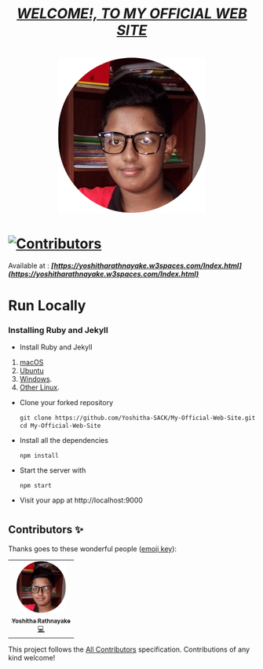 # <div align="center"><a href="https://yoshitharathnayake.w3spaces.com/Index.html"><b><i>WELCOME!, TO MY OFFICIAL WEB SITE</i></b></a></div>

# <div align="center"><img src="Images/Yoshitha Rathnayake 2.png" width="300px"></div>

# [![Contributors](https://img.shields.io/badge/Contributors-1-lawngreen.svg?style=flat-square)](#contributors-)

Available at :  <b><i>[https://yoshitharathnayake.w3spaces.com/Index.html](https://yoshitharathnayake.w3spaces.com/Index.html)</i></b>

#
# Run Locally

### Installing Ruby and Jekyll

- Install Ruby and Jekyll
1. [macOS](https://jekyllrb.com/docs/installation/macos/) 
1. [Ubuntu](https://jekyllrb.com/docs/installation/ubuntu/) 
1. [Windows](https://jekyllrb.com/docs/installation/windows/).
1. [Other Linux](https://jekyllrb.com/docs/installation/other-linux/).

- Clone your forked repository
    
    ```
    git clone https://github.com/Yoshitha-SACK/My-Official-Web-Site.git
    cd My-Official-Web-Site
    ```
    
- Install all the dependencies 
    ```
    npm install 
    ```
     
- Start the server with 
    ```
    npm start
    ```
    
- Visit your app at http://localhost:9000

   
#
## Contributors ✨

Thanks goes to these wonderful people ([emoji key](https://allcontributors.org/docs/en/emoji-key)):

<!-- ALL-CONTRIBUTORS-LIST:START - Do not remove or modify this section -->
<!-- prettier-ignore-start -->
<!-- markdownlint-disable -->
<table>
  <tr>
    <td align="center"><a href="https://yoshitharathnayake.w3spaces.com/Index.html"><img src="Images/Yoshitha Rathnayake 2.png" width="100px;" alt="Yoshitha Rathnayake"/><br /><sub><b>Yoshitha Rathnayake</b></sub></a><br/><a href="https://github.com/acf-sack/sack-site/commits?author=Yoshitha-SACK" title="Code">💻</a></td>
  </tr>
</table>

<!-- markdownlint-restore -->
<!-- prettier-ignore-end -->

<!-- ALL-CONTRIBUTORS-LIST:END -->

This project follows the [All Contributors](https://github.com/all-contributors/all-contributors) specification. Contributions of any kind welcome!
